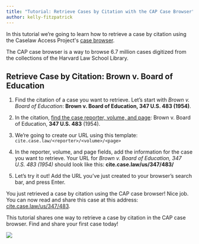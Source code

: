 ```yaml
---
title: "Tutorial: Retrieve Cases by Citation with the CAP Case Browser"
author: kelly-fitzpatrick
---
```

In this tutorial we’re going to learn how to retrieve a case by citation using the Caselaw Access Project's [case browser](https://cite.case.law/). 

The CAP case browser is a way to browse 6.7 million cases digitized from the collections of the Harvard Law School Library.

## Retrieve Case by Citation: Brown v. Board of Education

1. Find the citation of a case you want to retrieve. Let’s start with *Brown v. Board of Education*: **Brown v. Board of Education, 347 U.S. 483 (1954)**.

2. In the citation, [find the case reporter, volume, and page](https://www.bc.edu/content/dam/files/schools/law_sites/library/pdf/researchguides/citations.pdf): Brown v. Board of Education, **347 U.S. 483** (1954).

3. We’re going to create our URL using this template: `cite.case.law/<reporter>/<volume>/<page>`

4. In the reporter, volume, and page fields, add the information for the case you want to retrieve. Your URL for *Brown v. Board of Education, 347 U.S. 483 (1954)* should look like this: **cite.case.law/us/347/483/**

5. Let’s try it out!  Add the URL you’ve just created to your browser’s search bar, and press Enter.

You just retrieved a case by citation using the CAP case browser! Nice job. You can now read and share this case at this address: [cite.case.law/us/347/483](https://cite.case.law/us/347/483).

This tutorial shares one way to retrieve a case by citation in the CAP case browser. Find and share your first case today!

![](https://lil-blog-media.s3.amazonaws.com/case_retrieval.png)
